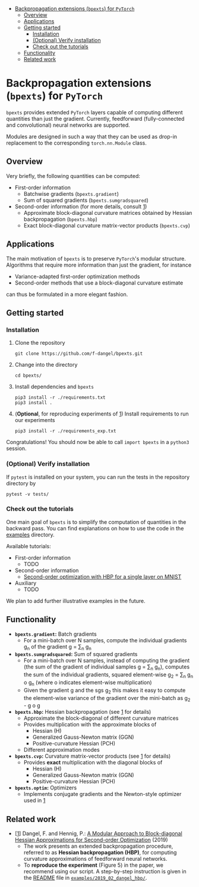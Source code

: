 - [Backpropagation extensions (`bpexts`) for `PyTorch`](#orgfccf15e)
  - [Overview](#org2ee5bc0)
  - [Applications](#org4febe19)
  - [Getting started](#org253b42d)
    - [Installation](#orgdadc353)
    - [(Optional) Verify installation](#orga17e9a2)
    - [Check out the tutorials](#org3e5bc83)
  - [Functionality](#org8f6c8ce)
  - [Related work](#org60b7a46)



<a id="orgfccf15e"></a>

# Backpropagation extensions (`bpexts`) for `PyTorch`

`bpexts` provides extended `PyTorch` layers capable of computing different quantities than just the gradient. Currently, feedforward (fully-connected and convolutional) neural networks are supported.

Modules are designed in such a way that they can be used as drop-in replacement to the corresponding `torch.nn.Module` class.


<a id="org2ee5bc0"></a>

## Overview

Very briefly, the following quantities can be computed:

-   First-order information
    -   Batchwise gradients (`bpexts.gradient`)
    -   Sum of squared gradients (`bpexts.sumgradsquared`)
-   Second-order information (for more details, consult [1](#org1f59086))
    -   Approximate block-diagonal curvature matrices obtained by Hessian backpropagation (`bpexts.hbp`)
    -   Exact block-diagonal curvature matrix-vector products (`bpexts.cvp`)


<a id="org4febe19"></a>

## Applications

The main motivation of `bpexts` is to preserve `PyTorch`'s modular structure. Algorithms that require more information than just the gradient, for instance

-   Variance-adapted first-order optimization methods
-   Second-order methods that use a block-diagonal curvature estimate

can thus be formulated in a more elegant fashion.


<a id="org253b42d"></a>

## Getting started


<a id="orgdadc353"></a>

### Installation

1.  Clone the repository
    
    ```bash:
    git clone https://github.com/f-dangel/bpexts.git
    ```
2.  Change into the directory
    
    ```bash:
    cd bpexts/
    ```
3.  Install dependencies and `bpexts`
    
    ```bash:
    pip3 install -r ./requirements.txt
    pip3 install .
    ```
4.  (**Optional**, for reproducing experiments of [1](#org1f59086)) Install requirements to run our experiments
    
    ```bash:
    pip3 install -r ./requirements_exp.txt
    ```

Congratulations! You should now be able to call `import bpexts` in a `python3` session.


<a id="orga17e9a2"></a>

### (Optional) Verify installation

If `pytest` is installed on your system, you can run the tests in the repository directory by

```bash:
pytest -v tests/
```


<a id="org3e5bc83"></a>

### Check out the tutorials

One main goal of `bpexts` is to simplify the computation of quantities in the backward pass. You can find explanations on how to use the code in the [examples](./examples) directory.

Available tutorials:

-   First-order information
    -   TODO
-   Second-order information
    -   [Second-order optimization with HBP for a single layer on MNIST](examples/hbp/01_single_layer_mnist.md)
-   Auxiliary
    -   TODO

We plan to add further illustrative examples in the future.


<a id="org8f6c8ce"></a>

## Functionality

-   **`bpexts.gradient`:** Batch gradients
    -   For a mini-batch over N samples, compute the individual gradients g<sub>n</sub> of the gradient g = &sum;<sub>n</sub> g<sub>n</sub>
-   **`bpexts.sumgradsquared`:** Sum of squared gradients
    -   For a mini-batch over N samples, instead of computing the gradient (the sum of the gradient of individual samples g = &sum;<sub>n</sub> g<sub>n</sub>), computes the sum of the individual gradients, squared element-wise g<sub>2</sub> = &sum;<sub>n</sub> g<sub>n</sub> o g<sub>n</sub> (where o indicates element-wise multiplication)
    -   Given the gradient g and the sgs g<sub>2</sub> this makes it easy to compute the element-wise variance of the gradient over the mini-batch as g<sub>2</sub> - g o g
-   **`bpexts.hbp`:** Hessian backpropagation (see [1](#org1f59086) for details)
    -   Approximate the block-diagonal of different curvature matrices
    -   Provides multiplication with the approximate blocks of
        -   Hessian (H)
        -   Generalized Gauss-Newton matrix (GGN)
        -   Positive-curvature Hessian (PCH)
    -   Different approximation modes
-   **`bpexts.cvp`:** Curvature matrix-vector products (see [1](#org1f59086) for details)
    -   Provides **exact** multiplication with the diagonal blocks of
        -   Hessian (H)
        -   Generalized Gauss-Newton matrix (GGN)
        -   Positive-curvature Hessian (PCH)
-   **`bpexts.optim`:** Optimizers
    -   Implements conjugate gradients and the Newton-style optimizer used in [1](#org1f59086)


<a id="org60b7a46"></a>

## Related work

-   <a id="org1f59086"></a> [[1](#org1f59086)] Dangel, F. and Hennig, P.: [A Modular Approach to Block-diagonal Hessian Approximations for Second-order Optimization](https://arxiv.org/abs/1902.01813) (2019)
    -   The work presents an extended backpropagation procedure, referred to as **Hessian backpropagation (HBP)**, for computing curvature approximations of feedforward neural networks.
    -   To ****reproduce the experiment**** (Figure 5) in the paper, we recommend using our script. A step-by-step instruction is given in the [README](examples/2019_02_dangel_hbp/README.rst) file in [`examples/2019_02_dangel_hbp/`](examples/2019_02_dangel_hbp/).
